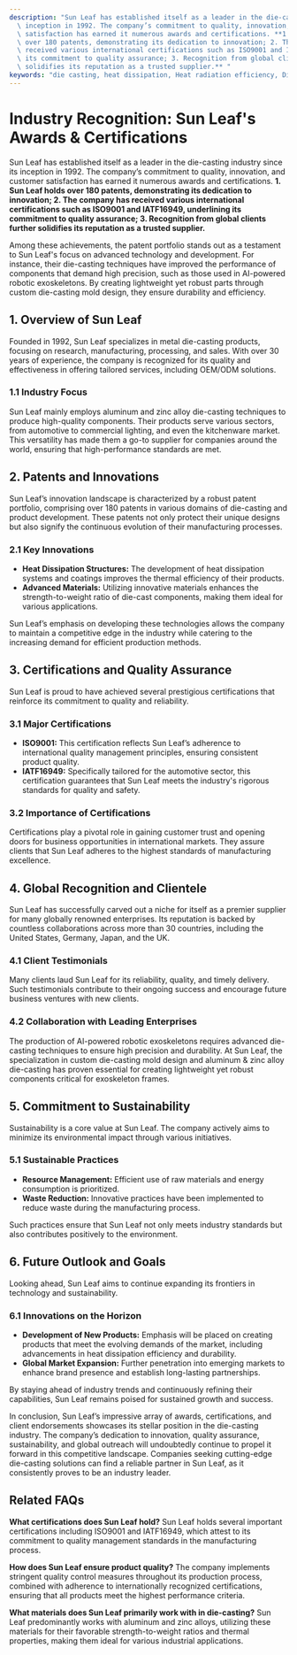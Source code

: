 ```yaml
---
description: "Sun Leaf has established itself as a leader in the die-casting industry since its\
  \ inception in 1992. The company’s commitment to quality, innovation, and customer\
  \ satisfaction has earned it numerous awards and certifications. **1. Sun Leaf holds\
  \ over 180 patents, demonstrating its dedication to innovation; 2. The company has\
  \ received various international certifications such as ISO9001 and IATF16949, underlining\
  \ its commitment to quality assurance; 3. Recognition from global clients further\
  \ solidifies its reputation as a trusted supplier.** "
keywords: "die casting, heat dissipation, Heat radiation efficiency, Die-cast aluminum"
---
```

# Industry Recognition: Sun Leaf's Awards & Certifications

Sun Leaf has established itself as a leader in the die-casting industry since its inception in 1992. The company’s commitment to quality, innovation, and customer satisfaction has earned it numerous awards and certifications. **1. Sun Leaf holds over 180 patents, demonstrating its dedication to innovation; 2. The company has received various international certifications such as ISO9001 and IATF16949, underlining its commitment to quality assurance; 3. Recognition from global clients further solidifies its reputation as a trusted supplier.** 

Among these achievements, the patent portfolio stands out as a testament to Sun Leaf's focus on advanced technology and development. For instance, their die-casting techniques have improved the performance of components that demand high precision, such as those used in AI-powered robotic exoskeletons. By creating lightweight yet robust parts through custom die-casting mold design, they ensure durability and efficiency.

## **1. Overview of Sun Leaf**

Founded in 1992, Sun Leaf specializes in metal die-casting products, focusing on research, manufacturing, processing, and sales. With over 30 years of experience, the company is recognized for its quality and effectiveness in offering tailored services, including OEM/ODM solutions. 

### **1.1 Industry Focus**

Sun Leaf mainly employs aluminum and zinc alloy die-casting techniques to produce high-quality components. Their products serve various sectors, from automotive to commercial lighting, and even the kitchenware market. This versatility has made them a go-to supplier for companies around the world, ensuring that high-performance standards are met.

## **2. Patents and Innovations**

Sun Leaf’s innovation landscape is characterized by a robust patent portfolio, comprising over 180 patents in various domains of die-casting and product development. These patents not only protect their unique designs but also signify the continuous evolution of their manufacturing processes. 

### **2.1 Key Innovations**

- **Heat Dissipation Structures:** The development of heat dissipation systems and coatings improves the thermal efficiency of their products.
- **Advanced Materials:** Utilizing innovative materials enhances the strength-to-weight ratio of die-cast components, making them ideal for various applications.
  
Sun Leaf’s emphasis on developing these technologies allows the company to maintain a competitive edge in the industry while catering to the increasing demand for efficient production methods.

## **3. Certifications and Quality Assurance**

Sun Leaf is proud to have achieved several prestigious certifications that reinforce its commitment to quality and reliability. 

### **3.1 Major Certifications**

- **ISO9001:** This certification reflects Sun Leaf’s adherence to international quality management principles, ensuring consistent product quality.
- **IATF16949:** Specifically tailored for the automotive sector, this certification guarantees that Sun Leaf meets the industry's rigorous standards for quality and safety.

### **3.2 Importance of Certifications**

Certifications play a pivotal role in gaining customer trust and opening doors for business opportunities in international markets. They assure clients that Sun Leaf adheres to the highest standards of manufacturing excellence.

## **4. Global Recognition and Clientele**

Sun Leaf has successfully carved out a niche for itself as a premier supplier for many globally renowned enterprises. Its reputation is backed by countless collaborations across more than 30 countries, including the United States, Germany, Japan, and the UK. 

### **4.1 Client Testimonials**

Many clients laud Sun Leaf for its reliability, quality, and timely delivery. Such testimonials contribute to their ongoing success and encourage future business ventures with new clients.

### **4.2 Collaboration with Leading Enterprises**

The production of AI-powered robotic exoskeletons requires advanced die-casting techniques to ensure high precision and durability. At Sun Leaf, the specialization in custom die-casting mold design and aluminum & zinc alloy die-casting has proven essential for creating lightweight yet robust components critical for exoskeleton frames.

## **5. Commitment to Sustainability**

Sustainability is a core value at Sun Leaf. The company actively aims to minimize its environmental impact through various initiatives.

### **5.1 Sustainable Practices**

- **Resource Management:** Efficient use of raw materials and energy consumption is prioritized.
- **Waste Reduction:** Innovative practices have been implemented to reduce waste during the manufacturing process.

Such practices ensure that Sun Leaf not only meets industry standards but also contributes positively to the environment.

## **6. Future Outlook and Goals**

Looking ahead, Sun Leaf aims to continue expanding its frontiers in technology and sustainability. 

### **6.1 Innovations on the Horizon**

- **Development of New Products:** Emphasis will be placed on creating products that meet the evolving demands of the market, including advancements in heat dissipation efficiency and durability.
- **Global Market Expansion:** Further penetration into emerging markets to enhance brand presence and establish long-lasting partnerships.

By staying ahead of industry trends and continuously refining their capabilities, Sun Leaf remains poised for sustained growth and success.

In conclusion, Sun Leaf’s impressive array of awards, certifications, and client endorsements showcases its stellar position in the die-casting industry. The company’s dedication to innovation, quality assurance, sustainability, and global outreach will undoubtedly continue to propel it forward in this competitive landscape. Companies seeking cutting-edge die-casting solutions can find a reliable partner in Sun Leaf, as it consistently proves to be an industry leader.

## Related FAQs

**What certifications does Sun Leaf hold?**
Sun Leaf holds several important certifications including ISO9001 and IATF16949, which attest to its commitment to quality management standards in the manufacturing process.

**How does Sun Leaf ensure product quality?**
The company implements stringent quality control measures throughout its production process, combined with adherence to internationally recognized certifications, ensuring that all products meet the highest performance criteria.

**What materials does Sun Leaf primarily work with in die-casting?**
Sun Leaf predominantly works with aluminum and zinc alloys, utilizing these materials for their favorable strength-to-weight ratios and thermal properties, making them ideal for various industrial applications.
